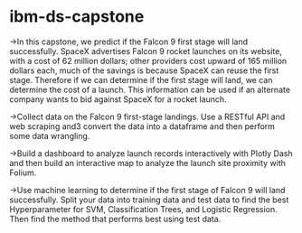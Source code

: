 # ibm-ds-capstone
->In this capstone, we predict if the Falcon 9 first stage will land successfully. SpaceX advertises Falcon 9 rocket launches on its website, with a cost of 62 million dollars; other providers cost upward of 165 million dollars each, much of the savings is because SpaceX can reuse the first stage. Therefore if we can determine if the first stage will land, we can determine the cost of a launch. This information can be used if an alternate company wants to bid against SpaceX for a rocket launch.

->Collect data on the Falcon 9 first-stage landings. Use a RESTful API and web scraping and3 convert the data into a dataframe and then perform some data wrangling.

->Build a dashboard to analyze launch records interactively with Plotly Dash and then build an interactive map to analyze the launch site proximity with Folium.

->Use machine learning to determine if the first stage of Falcon 9 will land successfully. Split your data into training data and test data to find the best Hyperparameter for SVM, Classification Trees, and Logistic Regression. Then find the method that performs best using test data.

